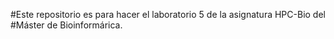 #Este repositorio es para hacer el laboratorio 5 de la asignatura HPC-Bio del
#Máster de Bioinformárica.
